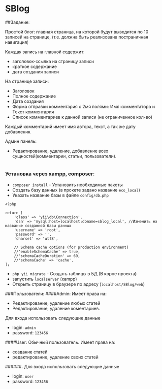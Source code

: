 # SBlog

##Задание: 

Простой блог: главная страница, на которой будут выводится по 10 записей на странице, (т.е. должна быть реализована постраничная навигация)


Каждая запись на главной содержит:

* заголовок-ссылка на страницу записи
* краткое содержание
* дата создания записи


На странице записи:

* Заголовок
* Полное содержание
* Дата создания
* Форма отправки комментария с 2мя полями: Имя комментатора и Текст комментария
* Список комментариев к данной записи (не ограниченное кол-во)


Каждый комментарий имеет имя автора, текст, а так же дату добавления.


Админ панель:

* Редактирование, удаление, добавление всех сущностей(комментарии, статьи, пользователи).

#

### Установка через xampp, composer:
- `composer install` - Установить необходимые пакеты
- Создать базу данных (в прокете задано название `eco_local`)
- Указать название базы в файле `config/db.php` 
```
<?php

return [
    'class' => 'yii\db\Connection',
    'dsn' => 'mysql:host=localhost;dbname=sblog_local', //Изменить на название созданной базы данных
    'username' => 'root',
    'password' => '',
    'charset' => 'utf8',

    // Schema cache options (for production environment)
    //'enableSchemaCache' => true,
    //'schemaCacheDuration' => 60,
    //'schemaCache' => 'cache',
];
```
- `php yii migrate` - Создать таблицы в БД (В корне проекта)
- запустить `localserver` (xampp)
- Открыть страницу в браузере по адресу (`localhost/SBlog/web`)



###Пользователи:
####Admin: 
Имеет права на: 
- Редактирование, удаление любых статей
- Редактирование, удаление коментариев.

Для входа использовать следующие данные
- login: `admin` 
- password: `123456`

####User:
Обычный пользователь. Имеет права на:
- создание статей
- редактирование, удаление своих статей

######.
Для входа использовать следующие данные
- login: `user`
- password: `123456`
